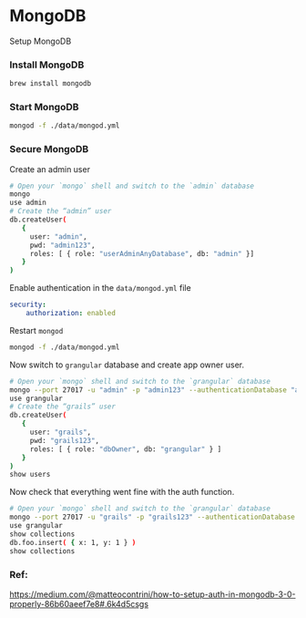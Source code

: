MongoDB
=======
Setup MongoDB 

### Install MongoDB

```bash
brew install mongodb
```

### Start MongoDB

```bash
mongod -f ./data/mongod.yml
```

### Secure MongoDB

Create an admin user

```bash
# Open your `mongo` shell and switch to the `admin` database
mongo
use admin
# Create the “admin” user
db.createUser(
   {
     user: "admin",
     pwd: "admin123",
     roles: [ { role: "userAdminAnyDatabase", db: "admin" }]
   }
)
```

Enable authentication in the `data/mongod.yml` file

```yml
security:
	authorization: enabled
```

Restart `mongod`

```bash
mongod -f ./data/mongod.yml
```

Now switch to `grangular` database and create app owner user.

```bash
# Open your `mongo` shell and switch to the `grangular` database
mongo --port 27017 -u "admin" -p "admin123" --authenticationDatabase "admin"
use grangular
# Create the “grails” user
db.createUser(
   {
     user: "grails",
     pwd: "grails123",
     roles: [ { role: "dbOwner", db: "grangular" } ]
   }
)
show users
```
 
Now check that everything went fine with the auth function.

```bash
# Open your `mongo` shell and switch to the `grangular` database
mongo --port 27017 -u "grails" -p "grails123" --authenticationDatabase "grangular"
use grangular
show collections
db.foo.insert( { x: 1, y: 1 } )
show collections
```
 


### Ref:
https://medium.com/@matteocontrini/how-to-setup-auth-in-mongodb-3-0-properly-86b60aeef7e8#.6k4d5csgs